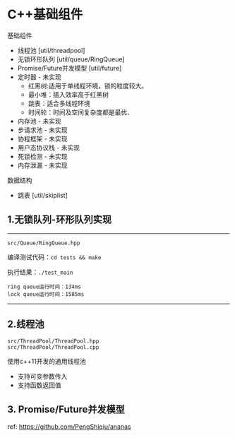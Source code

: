 #   C++基础组件
基础组件
- 线程池 [util/threadpool] 
- 无锁环形队列 [util/queue/RingQueue]
- Promise/Future并发模型 [util/future]
- 定时器 - 未实现
  - 红黑树:适用于单线程环境，锁的粒度较大。
  - 最小堆：插入效率高于红黑树
  - 跳表：适合多线程环境
  - 时间轮：时间及空间复杂度都是最优、
- 内存池 - 未实现
- 步请求池 - 未实现
- 协程框架 - 未实现
- 用户态协议栈 - 未实现
- 死锁检测 - 未实现
- 内存泄漏 - 未实现

数据结构
-  跳表 [util/skiplist]
                    
## 1.无锁队列-环形队列实现

------------
```
src/Queue/RingQueue.hpp
```
编译测试代码：`cd tests && make`

执行结果：`./test_main `
```
ring queue运行时间：134ms
lock queue运行时间：1585ms
```
------------
## 2.线程池
```
src/ThreadPool/ThreadPool.hpp
src/ThreadPool/ThreadPool.cpp
```
使用c++11开发的通用线程池
- 支持可变参数传入
- 支持函数返回值

## 3. Promise/Future并发模型
ref: https://github.com/PengShiqiu/ananas